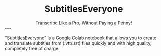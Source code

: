 <div align="center">

<h1>SubtitlesEveryone</h1>
Transcribe Like a Pro, Without Paying a Penny!<br>
</div>
---
  
"SubtitlesEveryone" is a Google Colab notebook that allows you to create and translate subtitles from (.vtt/.srt) files quickly and with high quality, completely free of charge.
